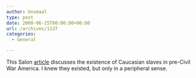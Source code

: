 ```yaml
---
author: Unxmaal
type: post
date: 2000-06-25T00:00:00+00:00
url: /archives/1137
categories:
  - General

---
```

This Salon [article][1] discusses the existence of Caucasian slaves in pre-Civil War America. I knew they existed, but only in a peripheral sense.

 [1]: http://www.salon.com/books/it/2000/06/15/white_slaves/index.html